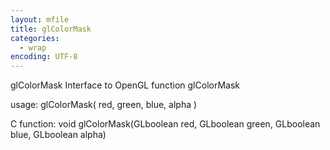 ```yaml
---
layout: mfile
title: glColorMask
categories:
  - wrap
encoding: UTF-8
---
```


glColorMask  Interface to OpenGL function glColorMask

usage:  glColorMask( red, green, blue, alpha )

C function:  void glColorMask(GLboolean red, GLboolean green, GLboolean blue, GLboolean alpha)